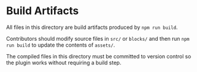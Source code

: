 # Build Artifacts

All files in this directory are build artifacts produced by `npm run build`.

Contributors should modify source files in `src/` or `blocks/` and then run `npm run build` to update the contents of `assets/`.

The compiled files in this directory must be committed to version control so the plugin works without requiring a build step.
